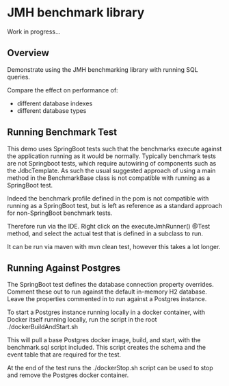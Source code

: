 # JMH benchmark library

Work in progress...

## Overview

Demonstrate using the JMH benchmarking library with running SQL queries.

Compare the effect on performance of:

- different database indexes
- different database types

## Running Benchmark Test

This demo uses SpringBoot tests such that the benchmarks execute against the application running as it would be normally.  Typically benchmark tests are not Springboot tests, which require autowiring of components such as the JdbcTemplate.   As such the usual suggested approach of using a main method in the BenchmarkBase class is not compatible with running as a SpringBoot test.

Indeed the benchmark profile defined in the pom is not compatible with running as a SpringBoot test, but is left as reference as a standard approach for non-SpringBoot benchmark tests.

Therefore run via the IDE.  Right click on the executeJmhRunner() @Test method, and select the actual test that is defined in a subclass to run.

It can be run via maven with mvn clean test, however this takes a lot longer. 

## Running Against Postgres

The SpringBoot test defines the database connection property overrides.  Comment these out to run against the default in-memory H2 database.  Leave the properties commented in to run against a Postgres instance.

To start a Postgres instance running locally in a docker container, with Docker itself running locally, run the script in the root ./dockerBuildAndStart.sh

This will pull a base Postgres docker image, build, and start, with the benchmark.sql script included.  This script creates the schema and the event table that are required for the test.

At the end of the test runs the ./dockerStop.sh script can be used to stop and remove the Postgres docker container. 
